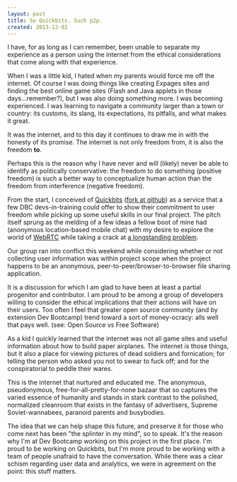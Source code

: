 ```yaml
---
layout: post
title: So Quickbits. Such p2p.
created: 2013-12-02
---
```


I have, for as long as I can remember, been unable to separate my experience
as a person using the internet from the ethical considerations that come along
with that experience.

When I was a little kid, I hated when my parents would force me off the internet.
Of course I was doing things like creating Expages sites and finding the best
online game sites (Flash and Java applets in those days...remember?), but I was
also doing something more. I was becoming experienced. I was learning to navigate a
community larger than a town or country: its customs, its slang, its
expectations, its pitfalls, and what makes it great.

It was the internet, and to this day it continues to draw me in with the honesty
of its promise. The internet is not only freedom from, it is also the freedom
**to**.

Perhaps this is the reason why I have never and will (likely) never be able to
identify as politically conservative: the freedom to do something (positive
freedom) is such a better way to conceptualize human action than the freedom
from interference (negative freedom).

From the start, I conceived of [Quickbits](http://quickbits.co) ([fork at github](https://github.com/Surram/quickbits))
as a service that a few DBC devs-in-training could offer to show their commitment
to user freedom while picking up some useful skills in our final project. The
pitch itself sprung as the melding of a few ideas a fellow boot of mine had
(anonymous location-based mobile chat) with my desire to explore the world of
[WebRTC](http://www.webrtc.org/) while taking a crack at [a longstanding
problem](http://xkcd.com/949/).

Our group ran into conflict this weekend while considering whether or not
collecting user information was within project scope when the project happens to
be an anonymous, peer-to-peer/browser-to-browser file sharing application.

It is a discussion for which I am glad to have been at least a partial progenitor and
contributor. I am proud to be among a group of developers willing to consider the
ethical implications that their actions will have on their users.
Too often I feel that greater open source community (and by extension Dev
Bootcamp) trend toward a sort of money-ocracy: alls well that pays
well. (see: Open Source vs Free Software)

As a kid I quickly learned that the internet was not all game sites and useful
information about how to build paper airplanes. The internet is those things, but
it also a place for viewing pictures of dead soldiers and fornication; for telling
the person who asked you not to swear to fuck off; and for the conspiratorial to
peddle their wares.

This is the internet that nurtured and educated me. The anonymous, pseudonymous,
free-for-all-pretty-for-none bazaar that so captures the varied essence of humanity
and stands in stark contrast to the polished, normalized cleanroom that exists in the
fantasy of advertisers, Supreme Soviet-wannabees, paranoid parents and busybodies.

The idea that we can help shape this future, and preserve it for those who come
next has been "the splinter in my mind", so to speak. It's the reason why I'm at
Dev Bootcamp working on this project in the first place. I'm proud to be
working on Quickbits, but I'm more proud to be working with a team of people unafraid
to have the conversation. While there was a clear schism regarding user data and
analytics, we were in agreement on the point: this stuff matters.
